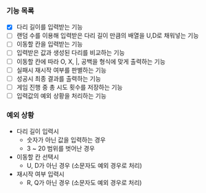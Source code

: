### 기능 목록

- [x] 다리 길이를 입력받는 기능
- [ ] 랜덤 수를 이용해 입력받은 다리 길이 만큼의 배열을 U,D로 채워넣는 기능
- [ ] 이동할 칸을 입력받는 기능
- [ ] 입력받은 값과 생성된 다리를 비교하는 기능
- [ ] 이동할 칸에 따라 O, X, |, 공백을 형식에 맞게 출력하는 기능
- [ ] 실패시 재시작 여부를 판별하는 기능
- [ ] 성공시 최종 결과를 출력하는 기능
- [ ] 게임 진행 중 총 시도 횟수를 저장하는 기능
- [ ] 입력값의 예외 상황을 처리하는 기능

### 예외 상황

- 다리 길이 입력시
  - 숫자가 아닌 값을 입력하는 경우
  - 3 ~ 20 범위를 벗어난 경우
- 이동할 칸 선택시
  - U, D가 아닌 경우 (소문자도 예외 경우로 처리)
- 재시작 여부 입력시
  - R, Q가 아닌 경우 (소문자도 예외 경우로 처리)
